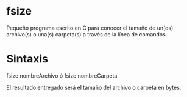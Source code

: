 # fsize
Pequeño programa escrito en C para conocer el tamaño de un(os) archivo(s) o una(s) carpeta(s) a través de la línea de comandos.

# Sintaxis
  fsize nombreArchivo ó fsize nombreCarpeta
  
  El resultado entregado será el tamaño del archivo o carpeta en bytes.
